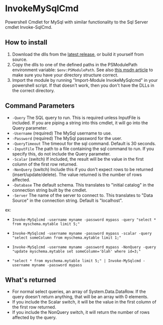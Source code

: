 InvokeMySqlCmd
==============

Powershell Cmdlet for MySql with similar functionality to the Sql Server cmdlet Invoke-SqlCmd.

## How to install
1. Download the dlls from the [latest release](https://github.com/ctigeek/InvokeMySqlCmd/releases/), or build it yourself from source.
2. Copy the dlls to one of the defined paths in the PSModulePath environment variable: `$env:PSModulePath`.
	See also [this msdn article](http://msdn.microsoft.com/en-us/library/dd878350) to make sure you have your directory structure correct.
3. Import the module by running "Import-Module InvokeMySqlcmd" in your powershell script. If that doesn't work, then you don't have the DLLs in the correct directory.

## Command Parameters

* `-Query`  The SQL query to run. This is required unless InputFile is included. If you are piping a string into this cmdlet, it will go into the Query parameter.
* `-Username` (required) The MySql username to use.
* `-Password` (required) The MySql password for the user.
* `-QueryTimeout` The timeout for the sql command. Default is 30 seconds.
* `-InputFile` The path to a file containing the sql command to run. If you specify this, do not include the Query parameter.
* `-Scalar` (switch) If included, the result will be the value in the first column of the first row returned.
* `-NonQuery` (switch) Include this if you don't expect rows to be returned (insert/update/delete). The value returned is the number of rows affected.
* `-Database` The default schema. This translates to "initial catalog" in the connection string built by the cmdlet.
* `-Server` The name of the server to connect to. This translates to "Data Source" in the connection string. Default is "localhost".

ex:
* `Invoke-MySqlcmd -username myname -password mypass -query "select * from myschema.mytable limit 5;"`

* `Invoke-MySqlcmd -username myname -password mypass -scalar -query "select someColumn from myschema.mytable limit 1;"`

* `Invoke-MySqlcmd -username myname -password mypass -NonQuery -query "update myschema.mytable set someColumn='blah' where id=3;"`

* `"select * from myschema.mytable limit 5;" | Invoke-MySqlcmd -username myname -password mypass`

	
## What's returned
* For normal select queries, an array of System.Data.DataRow. If the query doesn't return anything, that will be an array with 0 elements.
* If you include the Scalar switch, it will be the value in the first column of the first row returned.
* If you include the NonQuery switch, it will return the number of rows affected by the query.
